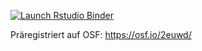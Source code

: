 <!-- badges: start -->
[![Launch Rstudio Binder](http://mybinder.org/badge_logo.svg)](https://mybinder.org/v2/gh/Enno-W/BAEW/master?urlpath=rstudio)
<!-- badges: end -->

Präregistriert auf OSF: https://osf.io/2euwd/